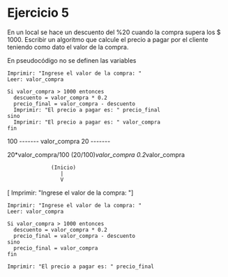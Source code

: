 # Ejercicio 5
En un local se hace un descuento del %20 cuando la compra supera los $ 1000. Escribir un
algoritmo que calcule el precio a pagar por el cliente teniendo como dato el valor de la compra.


En pseudocódigo no se definen las variables
```
Imprimir: "Ingrese el valor de la compra: "
Leer: valor_compra

Si valor_compra > 1000 entonces
  descuento = valor_compra * 0.2
  precio_final = valor_compra - descuento
  Imprimir: "El precio a pagar es: " precio_final
sino
  Imprimir: "El precio a pagar es: " valor_compra
fin
```

100 ------- valor_compra
20  -------

20*valor_compra/100
(20/100)*valor_compra
0.2*valor_compra


                  (Inicio)
                     |
                     V
[ Imprimir: "Ingrese el valor de la compra: "]



```
Imprimir: "Ingrese el valor de la compra: "
Leer: valor_compra

Si valor_compra > 1000 entonces
  descuento = valor_compra * 0.2
  precio_final = valor_compra - descuento
sino
  precio_final = valor_compra
fin

Imprimir: "El precio a pagar es: " precio_final
```
